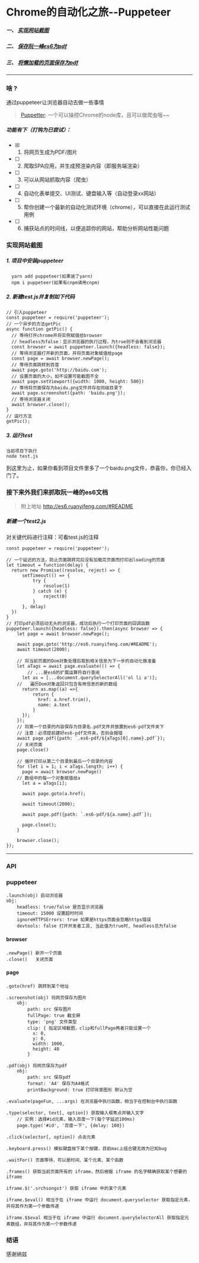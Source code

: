 # Chrome的自动化之旅--Puppeteer

##### 一、 [实现网站截图](#1)

##### 二、 [保存阮一峰es6为pdf](#2)

##### 三、 [将懒加载的页面保存为pdf](#3)

***

### 啥 ?
通过puppeteer让浏览器自动去做一些事情
> [Puppetter](https://github.com/GoogleChrome/puppeteer/blob/HEAD/docs/api.md): 一个可以操控Chrome的node库，且可以做爬虫哦~~

##### 功能有下（打钩为已尝试）：
- [x] 1. 将网页生成为PDF/图片
- [ ] 2. 爬取SPA应用，并生成预渲染内容（即服务端渲染）
- [ ] 3. 可以从网站抓取内容（爬虫）
- [ ] 4. 自动化表单提交、UI测试、键盘输入等（自动登录xx网站）
- [ ] 5. 帮你创建一个最新的自动化测试环境（chrome），可以直接在此运行测试用例
- [ ] 6. 捕获站点的时间线，以便追踪你的网站，帮助分析网站性能问题

### <span id='1'>实现网站截图<span>

##### 1. 项目中安装puppeteer
```
  yarn add puppeteer(如果装了yarn)
  npm i puppeteer(如果有cnpm请用cnpm)
```
##### 2. 新建test.js并复制如下代码
```
// 引入puppeteer
const puppeteer = require('puppeteer');
// 一个异步的方法getPic
async function getPic() {
  // 等待打开chrome并将实例赋值给browser
  // headless为false：显示浏览器的执行过程，为true则不会看到浏览器 
  const browser = await puppeteer.launch({headless: false});
  // 等待浏览器打开新的页面，并将页面对象赋值给page
  const page = await browser.newPage();
  // 等待页面跳转到百度
  await page.goto('http://baidu.com');
  // 设置页面的大小，如不设置可能截图不全
  await page.setViewport({width: 1000, height: 500})
  // 等待将页面保存为baidu.png文件并存在同级目录下
  await page.screenshot({path: 'baidu.png'});
  // 等待浏览器关闭
  await browser.close();
}
// 运行方法
getPic();
```
##### 3. 运行test
```
当前项目下执行
node test.js
```

到这里为止，如果你看到项目文件里多了一个baidu.png文件，恭喜你，你已经入门了。

### <span id='2'>接下来外我们来抓取阮一峰的es6文档</span>
> 附上地址 http://es6.ruanyifeng.com/#README

##### 新建一个test2.js
对关键代码进行注释：可看test.js的注释
```
const puppeteer = require('puppeteer');

// 一个延迟的方法，防止页面跳转完后没有加载完页面而打印出loading的页面
let timeout = function(delay) {
  return new Promise((resolve, reject) => {
      setTimeout(() => {
          try {
              resolve(1)
          } catch (e) {
              reject(0)
          }
      }, delay)
  })
}
// 打印pdf必须启动无头的浏览器，成功后执行一个打印页面的回调函数
puppeteer.launch({headless: false}).then(async browser => {
    let page = await browser.newPage();

    await page.goto('http://es6.ruanyifeng.com/#README');
    await timeout(2000);

    // 将当前页面的Dom对象处理后取到相关信息为下一步的自动化做准备
    let aTags = await page.evaluate(() => {
        // ...是es6的扩展运算符自行查阅
      let as = [...document.querySelectorAll('ol li a')];
    //   遍历Dom对象返回只包含有用信息的新的数组
      return as.map((a) =>{
          return {
            href: a.href.trim(),
            name: a.text
          }
      });
    });
    // 将第一个目录的内容保存为目录名.pdf文件并放置到es6-pdf文件夹下
    // 注意：必须提前建好es6-pdf文件夹，否则会报错
    await page.pdf({path: `.es6-pdf/${aTags[0].name}.pdf`});
    // 关闭页面
    page.close()

    // 循环打印从第二个目录到最后一个目录的内容
    for (let i = 1; i < aTags.length; i++) {
      page = await browser.newPage()
    // 数组中的每一个对象赋值给a
      let a = aTags[i];

      await page.goto(a.href);

      await timeout(2000);

      await page.pdf({path: `.es6-pdf/${a.name}.pdf`});

      page.close();
    }
    
    browser.close();
});
```

***
### API
### puppeteer
    .launch(obj) 启动浏览器
    obj: 
        headless: true/false 是否显示浏览器
        timeout: 15000 设置超时时间
        ignoreHTTPSErrors: true 如果是https页面会忽略https错误
        devtools: false 打开开发者工具, 当此值为true时, headless总为false

#### browser
    .newPage() 新开一个页面
    .close()   关闭页面

#### page
    .goto(href) 跳转到某个地址
    
    .screenshot(obj) 将网页保存为图片
        obj:
            path: src 保存图片
            fullPage: true 截全屏
            type: 'png' 文件类型
            clip: { 指定区域截图，clip和fullPage两者只能设置一个
              x: 0,
              y: 0,
              width: 1000,
              height: 40
            }
    
    .pdf(obj) 将网页保存为pdf
        obj: 
            path: src 保存pdf
            format: 'A4' 保存为A4格式
            printBackground: true 打印背景图形 默认为空
    
    .evaluate(pageFun, ...args) 在浏览器中执行函数，相当于在控制台中执行函数
    
    .type(selector, text[, option]) 获取输入框焦点并输入文字
        // 实例：选择#id元素，输入百度一下(每个字延迟100ms)
        page.type('#id', '百度一下', {delay: 100})
        
    .click(selector[, option]) 点击元素
    
    .keyboard.press() 模拟键盘按下某个按键，目前mac上组合键无效为已知bug
    
    .waitFor() 页面等待，可以是时间、某个元素、某个函数
    
    .frames() 获取当前页面所有的 iframe，然后根据 iframe 的名字精确获取某个想要的 iframe
    
    iframe.$('.srchsongst') 获取 iframe 中的某个元素
    
    iframe.$eval() 相当于在 iframe 中运行 document.queryselector 获取指定元素，并将其作为第一个参数传递
    
    iframe.$$eval 相当于在 iframe 中运行 document.querySelectorAll 获取指定元素数组，并将其作为第一个参数传递


### 结语
感谢纳兹

<span style='margin-bottom:50px'></span>